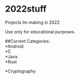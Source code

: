# 2022stuff
Projects Im making in 2022

Use only for educational purposes.

##Current Categories:  
*Android  
*C  
*Java  
*Rust

*Cryptography
